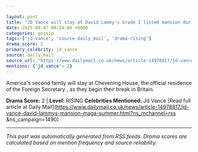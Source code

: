 ```yaml
---

layout: post
title: "JD Vance will stay at David Lammy's Grade I listed mansion during British 'MAGA summer"" holiday as pair bond over 'being family men and faith""
date: 2025-08-07 09:24:00 +0000
categories: gossip
tags: ['jd-vance', 'source-daily_mail', 'drama-rising']
drama_score: 2
primary_celebrity: jd_vance
source: daily_mail
source_url: "https://www.dailymail.co.uk/news/article-14978817/jd-vance-david-lammys-mansion-maga-summer.html?ns_mchannel=rss&1490&campaign=1490""
mentions: {'jd_vance': 2}
---
```


America's second family will stay at Chevening House, the official residence of the Foreign Secretary , as they begin their break in Britain.

**Drama Score:** 2 | **Level:** RISING **Celebrities Mentioned:** Jd Vance [Read full article at Daily Mail](https://www.dailymail.co.uk/news/article-14978817/jd-vance-david-lammys-mansion-maga-summer.html?ns_mchannel=rss &ns_campaign=1490)

---

*This post was automatically generated from RSS feeds. Drama scores are calculated based on mention frequency and source reliability.*